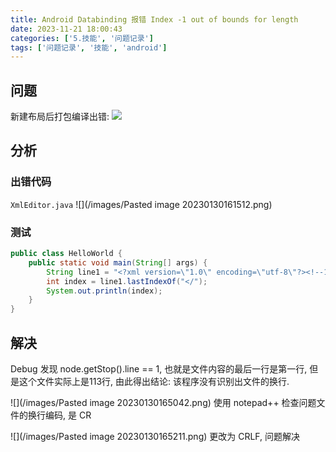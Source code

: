 ```yaml
---
title: Android Databinding 报错 Index -1 out of bounds for length
date: 2023-11-21 18:00:43
categories: ['5.技能', '问题记录']
tags: ['问题记录', '技能', 'android']
---
```

  
  
## 问题

新建布局后打包编译出错:
![](/images/abf0554391db58ba13e6b783dd284f9.jpg)
  
  
## 分析

  
  
### 出错代码

`XmlEditor.java`
![](/images/Pasted image 20230130161512.png)
  
  
### 测试

```java
public class HelloWorld {
    public static void main(String[] args) {
        String line1 = "<?xml version=\"1.0\" encoding=\"utf-8\"?><!--15710579216-->";
        int index = line1.lastIndexOf("</");
        System.out.println(index);
    }
}
```
  
  
## 解决

Debug 发现 node.getStop().line == 1, 也就是文件内容的最后一行是第一行, 但是这个文件实际上是113行, 由此得出结论: 该程序没有识别出文件的换行.

![](/images/Pasted image 20230130165042.png)
使用 notepad++ 检查问题文件的换行编码, 是 CR

![](/images/Pasted image 20230130165211.png)
更改为 CRLF, 问题解决
